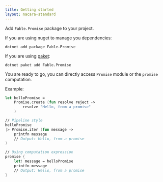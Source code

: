 ```yaml
---
title: Getting started
layout: nacara-standard
---
```


Add `Fable.Promise` package to your project.

If you are using nuget to manage you dependencies:

`dotnet add package Fable.Promise`

If you are using [paket](https://fsprojects.github.io/Paket/):

`dotnet paket add Fable.Promise`

You are ready to go, you can directly access `Promise` module or the `promise` computation.

Example:

```fsharp
let helloPromise =
    Promise.create (fun resolve reject ->
        resolve "Hello, from a promise"
    )

// Pipeline style
helloPromise
|> Promise.iter (fun message ->
    printfn message
    // Output: Hello, from a promise
)

// Using computation expression
promise {
    let! message = helloPromise
    printfn message
    // Output: Hello, from a promise
}
```
